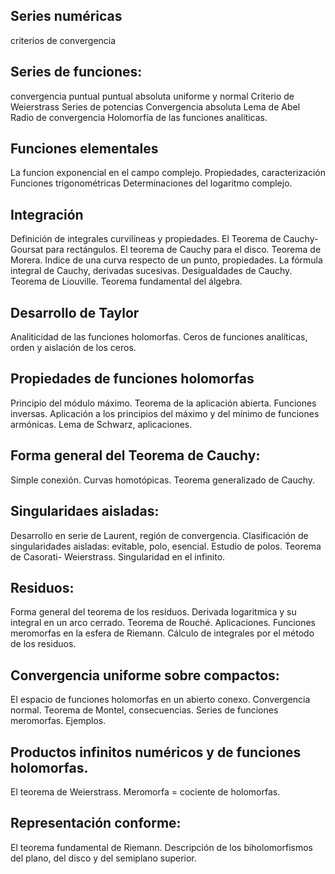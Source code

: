 

## Series numéricas
criterios de convergencia
## Series de funciones:
convergencia puntual
puntual absoluta
uniforme y normal
Criterio de Weierstrass
Series de potencias
Convergencia absoluta
Lema de Abel
Radio de convergencia
Holomorfía de las funciones analíticas.  

## Funciones elementales
  
La funcion exponencial en el campo complejo. Propiedades, caracterización
Funciones trigonométricas
Determinaciones del logaritmo complejo.  

## Integración

Definición de integrales curvilíneas y propiedades.
El Teorema de Cauchy-Goursat para rectángulos.
El teorema de Cauchy para el disco.
Teorema de Morera.
Indice de una curva respecto de un punto, propiedades.
La fórmula integral de Cauchy, derivadas sucesivas. Desigualdades de Cauchy. Teorema de Liouville. Teorema fundamental del álgebra.  

## Desarrollo de Taylor

Analiticidad de las funciones holomorfas.
Ceros de funciones analíticas, orden y aislación de los ceros.  

## Propiedades de funciones holomorfas
Principio del módulo máximo.
Teorema de la aplicación abierta.
Funciones inversas.
Aplicación a los principios del máximo y del mínimo de funciones armónicas.
Lema de Schwarz, aplicaciones.  
  
## Forma general del Teorema de Cauchy:
Simple conexión. Curvas homotópicas. Teorema generalizado de Cauchy.  
  
## Singularidaes aisladas:
Desarrollo en serie de Laurent, región de convergencia.
Clasificación de singularidades aisladas: evitable, polo, esencial.
Estudio de polos.
Teorema de Casorati- Weierstrass.
Singularidad en el infinito.  
  
## Residuos:
Forma general del teorema de los residuos.
Derivada logaritmica y su integral en un arco cerrado.
Teorema de Rouché. Aplicaciones.
Funciones meromorfas en la esfera de Riemann.
Cálculo de integrales por el método de los residuos.

## Convergencia uniforme sobre compactos:
El espacio de funciones holomorfas en un abierto conexo.
Convergencia normal.
Teorema de Montel, consecuencias.
Series de funciones meromorfas.
Ejemplos.  
  
## Productos infinitos numéricos y de funciones holomorfas.
El teorema de Weierstrass.
Meromorfa = cociente de holomorfas.
  
## Representación conforme:
El teorema fundamental de Riemann.
Descripción de los biholomorfismos del plano, del disco y del semiplano superior.